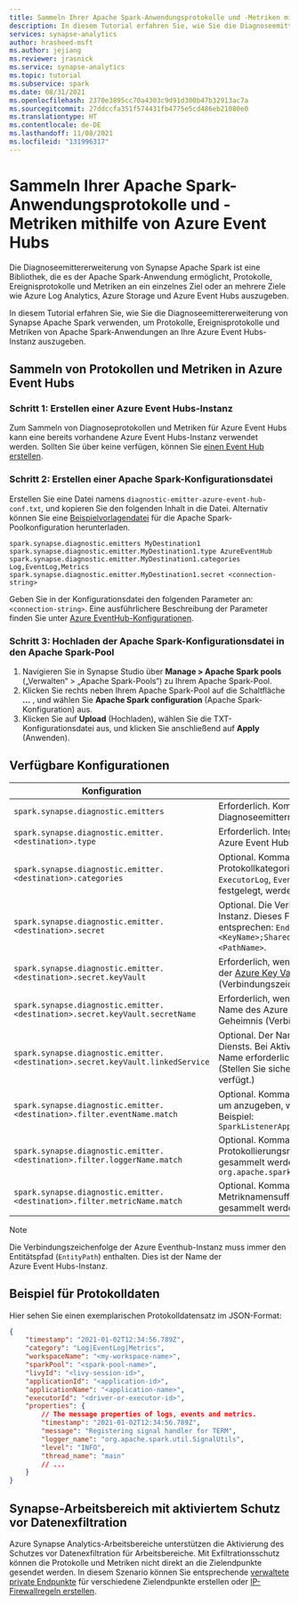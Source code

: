 ```yaml
---
title: Sammeln Ihrer Apache Spark-Anwendungsprotokolle und -Metriken mithilfe von Azure Event Hubs
description: In diesem Tutorial erfahren Sie, wie Sie die Diagnoseemittererweiterung von Synapse Apache Spark verwenden, um Protokolle, Ereignisprotokolle und Metriken von Apache Spark-Anwendungen an Ihre Azure Event Hubs-Instanz auszugeben.
services: synapse-analytics
author: hrasheed-msft
ms.author: jejiang
ms.reviewer: jrasnick
ms.service: synapse-analytics
ms.topic: tutorial
ms.subservice: spark
ms.date: 08/31/2021
ms.openlocfilehash: 2370e3895cc70a4303c9d91d300b47b32913ac7a
ms.sourcegitcommit: 27ddccfa351f574431fb4775e5cd486eb21080e0
ms.translationtype: HT
ms.contentlocale: de-DE
ms.lasthandoff: 11/08/2021
ms.locfileid: "131996317"
---
```

# <a name="collect-your-apache-spark-applications-logs-and-metrics-using-azure-event-hubs"></a>Sammeln Ihrer Apache Spark-Anwendungsprotokolle und -Metriken mithilfe von Azure Event Hubs 

Die Diagnoseemittererweiterung von Synapse Apache Spark ist eine Bibliothek, die es der Apache Spark-Anwendung ermöglicht, Protokolle, Ereignisprotokolle und Metriken an ein einzelnes Ziel oder an mehrere Ziele wie Azure Log Analytics, Azure Storage und Azure Event Hubs auszugeben. 

In diesem Tutorial erfahren Sie, wie Sie die Diagnoseemittererweiterung von Synapse Apache Spark verwenden, um Protokolle, Ereignisprotokolle und Metriken von Apache Spark-Anwendungen an Ihre Azure Event Hubs-Instanz auszugeben.

## <a name="collect-logs-and-metrics-to-azure-event-hubs"></a>Sammeln von Protokollen und Metriken in Azure Event Hubs

### <a name="step-1-create-an-azure-event-hub-instance"></a>Schritt 1: Erstellen einer Azure Event Hubs-Instanz

Zum Sammeln von Diagnoseprotokollen und Metriken für Azure Event Hubs kann eine bereits vorhandene Azure Event Hubs-Instanz verwendet werden.
Sollten Sie über keine verfügen, können Sie [einen Event Hub erstellen](../../event-hubs/event-hubs-create.md).

### <a name="step-2-create-an-apache-spark-configuration-file"></a>Schritt 2: Erstellen einer Apache Spark-Konfigurationsdatei

Erstellen Sie eine Datei namens `diagnostic-emitter-azure-event-hub-conf.txt`, und kopieren Sie den folgenden Inhalt in die Datei. Alternativ können Sie eine [Beispielvorlagendatei](https://go.microsoft.com/fwlink/?linkid=2169375) für die Apache Spark-Poolkonfiguration herunterladen.

```
spark.synapse.diagnostic.emitters MyDestination1
spark.synapse.diagnostic.emitter.MyDestination1.type AzureEventHub
spark.synapse.diagnostic.emitter.MyDestination1.categories Log,EventLog,Metrics
spark.synapse.diagnostic.emitter.MyDestination1.secret <connection-string>
```

Geben Sie in der Konfigurationsdatei den folgenden Parameter an: `<connection-string>`.
Eine ausführlichere Beschreibung der Parameter finden Sie unter [Azure EventHub-Konfigurationen](#available-configurations).

### <a name="step-3-upload-the-apache-spark-configuration-file-to-apache-spark-pool"></a>Schritt 3: Hochladen der Apache Spark-Konfigurationsdatei in den Apache Spark-Pool

1. Navigieren Sie in Synapse Studio über **Manage > Apache Spark pools** („Verwalten“ > „Apache Spark-Pools“) zu Ihrem Apache Spark-Pool.
2. Klicken Sie rechts neben Ihrem Apache Spark-Pool auf die Schaltfläche **...** , und wählen Sie **Apache Spark configuration** (Apache Spark-Konfiguration) aus.
3. Klicken Sie auf **Upload** (Hochladen), wählen Sie die TXT-Konfigurationsdatei aus, und klicken Sie anschließend auf **Apply** (Anwenden).

## <a name="available-configurations"></a>Verfügbare Konfigurationen

| Konfiguration                                                               | BESCHREIBUNG                                                                                                                                                                                          |
| --------------------------------------------------------------------------- | ---------------------------------------------------------------------------------------------------------------------------------------------------------------------------------------------------- |
| `spark.synapse.diagnostic.emitters`                                         | Erforderlich. Kommagetrennte Liste der Zielnamen von Diagnoseemittern.                                                                                                                              |
| `spark.synapse.diagnostic.emitter.<destination>.type`                       | Erforderlich. Integrierter Zieltyp. Zum Aktivieren des Azure Event Hubs-Ziels muss der Wert `AzureEventHub` lauten.                                                                                    |
| `spark.synapse.diagnostic.emitter.<destination>.categories`                 | Optional. Kommagetrennte Liste der ausgewählten Protokollkategorien. Verfügbare Werte: `DriverLog`, `ExecutorLog`, `EventLog`, `Metrics`. Ist diese Option nicht festgelegt, werden standardmäßig **alle** Kategorien verwendet.              |
| `spark.synapse.diagnostic.emitter.<destination>.secret`                     | Optional. Die Verbindungszeichenfolge der Azure Eventhub-Instanz. Dieses Feld muss dem folgenden Muster entsprechen: `Endpoint=sb://<FQDN>/;SharedAccessKeyName=<KeyName>;SharedAccessKey=<KeyValue>;EntityPath=<PathName>`. |
| `spark.synapse.diagnostic.emitter.<destination>.secret.keyVault`            | Erforderlich, wenn `.secret` nicht angegeben wird. Der Name der [Azure Key Vault-Instanz](../../key-vault/general/overview.md), in der das Geheimnis (Verbindungszeichenfolge) gespeichert ist.                                                                  |
| `spark.synapse.diagnostic.emitter.<destination>.secret.keyVault.secretName` | Erforderlich, wenn `.secret.keyVault` angegeben wird. Der Name des Azure Key Vault-Geheimnisses, in dem das Geheimnis (Verbindungszeichenfolge) gespeichert ist.                                                                         |
| `spark.synapse.diagnostic.emitter.<destination>.secret.keyVault.linkedService` | Optional. Der Name des mit Azure Key Vault verknüpften Diensts. Bei Aktivierung in der Synapse-Pipeline ist dieser Name erforderlich, um das Geheimnis aus AKV abzurufen. (Stellen Sie sicher, dass MSI über Leseberechtigung für AKV verfügt.) |
| `spark.synapse.diagnostic.emitter.<destination>.filter.eventName.match`     | Optional. Kommagetrennte Liste mit Spark-Ereignisnamen, um anzugeben, welche Ereignisse gesammelt werden sollen. Beispiel: `SparkListenerApplicationStart,SparkListenerApplicationEnd` |
| `spark.synapse.diagnostic.emitter.<destination>.filter.loggerName.match`    | Optional. Kommagetrennte Liste mit log4j-Protokollierungsnamen, um anzugeben, welche Protokolle gesammelt werden sollen. Beispiel: `org.apache.spark.SparkContext,org.example.Logger` |
| `spark.synapse.diagnostic.emitter.<destination>.filter.metricName.match`    | Optional. Kommagetrennte Liste mit Spark-Metriknamensuffixen, um anzugeben, welche Metriken gesammelt werden sollen. Beispiel: `jvm.heap.used` |


> [!NOTE]
>
> Die Verbindungszeichenfolge der Azure Eventhub-Instanz muss immer den Entitätspfad (`EntityPath`) enthalten. Dies ist der Name der Azure Event Hubs-Instanz.

## <a name="log-data-sample"></a>Beispiel für Protokolldaten

Hier sehen Sie einen exemplarischen Protokolldatensatz im JSON-Format:

```json
{
    "timestamp": "2021-01-02T12:34:56.789Z",
    "category": "Log|EventLog|Metrics",
    "workspaceName": "<my-workspace-name>",
    "sparkPool": "<spark-pool-name>",
    "livyId": "<livy-session-id>",
    "applicationId": "<application-id>",
    "applicationName": "<application-name>",
    "executorId": "<driver-or-executor-id>",
    "properties": {
        // The message properties of logs, events and metrics.
        "timestamp": "2021-01-02T12:34:56.789Z",
        "message": "Registering signal handler for TERM",
        "logger_name": "org.apache.spark.util.SignalUtils",
        "level": "INFO",
        "thread_name": "main"
        // ...
    }
}
```

## <a name="synapse-workspace-with-data-exfiltration-protection-enabled"></a>Synapse-Arbeitsbereich mit aktiviertem Schutz vor Datenexfiltration

Azure Synapse Analytics-Arbeitsbereiche unterstützen die Aktivierung des Schutzes vor Datenexfiltration für Arbeitsbereiche. Mit Exfiltrationsschutz können die Protokolle und Metriken nicht direkt an die Zielendpunkte gesendet werden. In diesem Szenario können Sie entsprechende [verwaltete private Endpunkte](../../synapse-analytics/security/synapse-workspace-managed-private-endpoints.md) für verschiedene Zielendpunkte erstellen oder [IP-Firewallregeln erstellen](../../synapse-analytics/security/synapse-workspace-ip-firewall.md).




